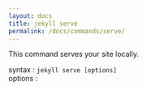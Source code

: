 ```yaml
---
layout: docs
title: jekyll serve
permalink: /docs/commands/serve/
---
```



This command serves your site locally.

  syntax  : `jekyll serve [options]`  
  options :
